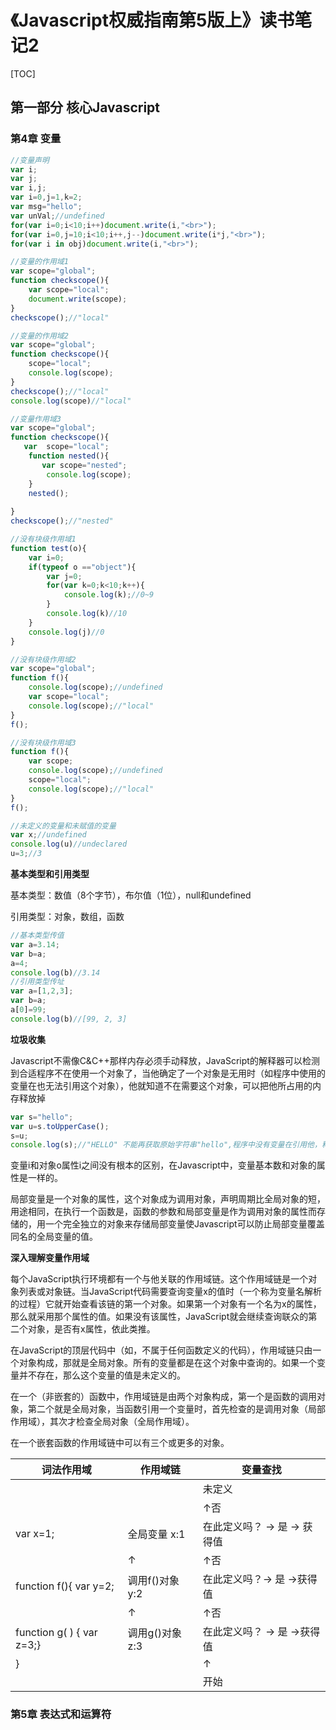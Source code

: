 # 《Javascript权威指南第5版上》读书笔记2

[TOC]

## 第一部分 核心Javascript

### 第4章 变量

```js
//变量声明
var i;
var j;
var i,j;
var i=0,j=1,k=2;
var msg="hello";
var unVal;//undefined
for(var i=0;i<10;i++)document.write(i,"<br>");
for(var i=0,j=10;i<10;i++,j--)document.write(i*j,"<br>");
for(var i in obj)document.write(i,"<br>");

//变量的作用域1
var scope="global";
function checkscope(){
    var scope="local";
    document.write(scope);
}
checkscope();//"local"

//变量的作用域2
var scope="global";
function checkscope(){
    scope="local";
    console.log(scope);
}
checkscope();//"local"
console.log(scope)//"local"

//变量作用域3
var scope="global";
function checkscope(){
   var  scope="local";
    function nested(){
       var scope="nested";
        console.log(scope);
    }
    nested();
    
}
checkscope();//"nested"

//没有块级作用域1
function test(o){
    var i=0;
    if(typeof o =="object"){
        var j=0;
        for(var k=0;k<10;k++){
            console.log(k);//0~9
        }
        console.log(k)//10
    }
    console.log(j)//0
}

//没有块级作用域2
var scope="global";
function f(){
    console.log(scope);//undefined
    var scope="local";
    console.log(scope);//"local"
}
f();

//没有块级作用域3
function f(){
    var scope;
    console.log(scope);//undefined
    scope="local";
    console.log(scope);//"local"
}
f();

//未定义的变量和未赋值的变量
var x;//undefined
console.log(u)//undeclared
u=3;//3
```

**基本类型和引用类型**

基本类型：数值（8个字节），布尔值（1位），null和undefined

引用类型：对象，数组，函数

```js
//基本类型传值
var a=3.14;
var b=a;
a=4;
console.log(b)//3.14
//引用类型传址
var a=[1,2,3];
var b=a;
a[0]=99;
console.log(b)//[99, 2, 3]
```

**垃圾收集**

Javascript不需像C&C++那样内存必须手动释放，JavaScript的解释器可以检测到合适程序不在使用一个对象了，当他确定了一个对象是无用时（如程序中使用的变量在也无法引用这个对象），他就知道不在需要这个对象，可以把他所占用的内存释放掉

```js
var s="hello";
var u=s.toUpperCase();
s=u;
console.log(s);//"HELLO" 不能再获取原始字符串"hello",程序中没有变量在引用他，释放该空间
```



变量i和对象o属性i之间没有根本的区别，在Javascript中，变量基本数和对象的属性是一样的。

局部变量是一个对象的属性，这个对象成为调用对象，声明周期比全局对象的短，用途相同，在执行一个函数是，函数的参数和局部变量是作为调用对象的属性而存储的，用一个完全独立的对象来存储局部变量使Javascript可以防止局部变量覆盖同名的全局变量的值。

**深入理解变量作用域**

每个JavaScript执行环境都有一个与他关联的作用域链。这个作用域链是一个对象列表或对象链。当JavaScript代码需要查询变量x的值时（一个称为变量名解析的过程）它就开始查看该链的第一个对象。如果第一个对象有一个名为x的属性，那么就采用那个属性的值。如果没有该属性，JavaScript就会继续查询联众的第二个对象，是否有x属性，依此类推。

在JavaScript的顶层代码中（如，不属于任何函数定义的代码），作用域链只由一个对象构成，那就是全局对象。所有的变量都是在这个对象中查询的。如果一个变量并不存在，那么这个变量的值是未定义的。

在一个（非嵌套的）函数中，作用域链是由两个对象构成，第一个是函数的调用对象，第二个就是全局对象，当函数引用一个变量时，首先检查的是调用对象（局部作用域），其次才检查全局对象（全局作用域）。

在一个嵌套函数的作用域链中可以有三个或更多的对象。

| 词法作用域 | 作用域链 | 变量查找 |
|---|---|---|
|  | | 未定义 |
|  | | ↑否 |
| var x=1; | 全局变量  x:1 | 在此定义吗？ → 是 → 获得值 |
|  | ↑ | ↑否 |
| function f(){  var y=2; | 调用f()对象  y:2 | 在此定义吗？→ 是 →获得值 |
|  | ↑ | ↑否 |
| function g( ) { var z=3;} | 调用g()对象  z:3 | 在此定义吗？ → 是 →获得值 |
| } | | ↑ |
|  | | 开始 |

### 第5章  表达式和运算符

